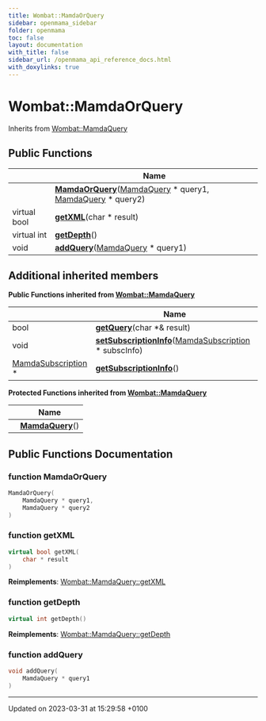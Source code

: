 ```yaml
---
title: Wombat::MamdaOrQuery
sidebar: openmama_sidebar
folder: openmama
toc: false
layout: documentation
with_title: false
sidebar_url: /openmama_api_reference_docs.html
with_doxylinks: true
---
```


# Wombat::MamdaOrQuery





Inherits from [Wombat::MamdaQuery](classWombat_1_1MamdaQuery.html)

## Public Functions

|                | Name           |
| -------------- | -------------- |
| | **[MamdaOrQuery](classWombat_1_1MamdaOrQuery.html#function-mamdaorquery)**([MamdaQuery](classWombat_1_1MamdaQuery.html) * query1, [MamdaQuery](classWombat_1_1MamdaQuery.html) * query2) |
| virtual bool | **[getXML](classWombat_1_1MamdaOrQuery.html#function-getxml)**(char * result) |
| virtual int | **[getDepth](classWombat_1_1MamdaOrQuery.html#function-getdepth)**() |
| void | **[addQuery](classWombat_1_1MamdaOrQuery.html#function-addquery)**([MamdaQuery](classWombat_1_1MamdaQuery.html) * query1) |

## Additional inherited members

**Public Functions inherited from [Wombat::MamdaQuery](classWombat_1_1MamdaQuery.html)**

|                | Name           |
| -------------- | -------------- |
| bool | **[getQuery](classWombat_1_1MamdaQuery.html#function-getquery)**(char *& result) |
| void | **[setSubscriptionInfo](classWombat_1_1MamdaQuery.html#function-setsubscriptioninfo)**([MamdaSubscription](classWombat_1_1MamdaSubscription.html) * subscInfo) |
| [MamdaSubscription](classWombat_1_1MamdaSubscription.html) * | **[getSubscriptionInfo](classWombat_1_1MamdaQuery.html#function-getsubscriptioninfo)**() |

**Protected Functions inherited from [Wombat::MamdaQuery](classWombat_1_1MamdaQuery.html)**

|                | Name           |
| -------------- | -------------- |
| | **[MamdaQuery](classWombat_1_1MamdaQuery.html#function-mamdaquery)**() |


## Public Functions Documentation

### function MamdaOrQuery

```cpp
MamdaOrQuery(
    MamdaQuery * query1,
    MamdaQuery * query2
)
```


### function getXML

```cpp
virtual bool getXML(
    char * result
)
```


**Reimplements**: [Wombat::MamdaQuery::getXML](classWombat_1_1MamdaQuery.html#function-getxml)


### function getDepth

```cpp
virtual int getDepth()
```


**Reimplements**: [Wombat::MamdaQuery::getDepth](classWombat_1_1MamdaQuery.html#function-getdepth)


### function addQuery

```cpp
void addQuery(
    MamdaQuery * query1
)
```


-------------------------------

Updated on 2023-03-31 at 15:29:58 +0100